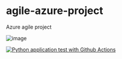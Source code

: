 # agile-azure-project
Azure agile project

![image](https://github.com/ElmerAvila09/agile-azure-project/assets/62662713/daffd179-de8b-4d5f-9039-d2d2a635a4fa)

[![Python application test with Github Actions](https://github.com/ElmerAvila09/agile-azure-project/actions/workflows/main.yml/badge.svg)](https://github.com/ElmerAvila09/agile-azure-project/actions/workflows/main.yml)
